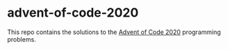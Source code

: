 # advent-of-code-2020
This repo contains the solutions to the [Advent of Code 2020](https://adventofcode.com/2020) programming problems.